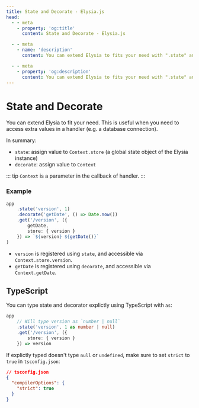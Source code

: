 ```yaml
---
title: State and Decorate - Elysia.js
head:
  - - meta
    - property: 'og:title'
      content: State and Decorate - Elysia.js

  - - meta
    - name: 'description'
      content: You can extend Elysia to fits your need with ".state" and ".decorate" to add custom value to the "Context", and handler, for example. Database connection, utility function, or cookie.

  - - meta
    - property: 'og:description'
      content: You can extend Elysia to fits your need with ".state" and ".decorate" to add custom value to the "Context", and handler, for example. Database connection, utility function, or cookie.
---
```


# State and Decorate
You can extend Elysia to fit your need. This is useful when you need to access extra values in a handler (e.g. a database connection).

In summary:
- `state`: assign value to `Context.store` (a global state object of the Elysia instance)
- `decorate`: assign value to `Context`

::: tip
`Context` is a parameter in the callback of handler.
:::

### Example

```typescript
app
    .state('version', 1)
    .decorate('getDate', () => Date.now())
    .get('/version', ({ 
        getDate, 
        store: { version } 
    }) => `${version} ${getDate()}`
)
```

- `version` is registered using `state`, and accessible via `Context.store.version`.
- `getDate` is registered using `decorate`, and accessible via `Context.getDate`.

## TypeScript
You can type state and decorator explictly using TypeScript with `as`:
```typescript
app
    // Will type version as `number | null`
    .state('version', 1 as number | null)
    .get('/version', ({ 
        store: { version } 
    }) => version
```

If explictly typed doesn't type `null` or `undefined`, make sure to set `strict` to `true` in `tsconfig.json`:
```json
// tsconfig.json
{
  "compilerOptions": {
    "strict": true
  }
}
```
